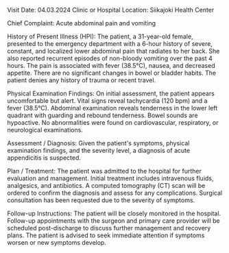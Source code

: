  Visit Date: 04.03.2024
Clinic or Hospital Location: Siikajoki Health Center

Chief Complaint: Acute abdominal pain and vomiting

History of Present Illness (HPI): The patient, a 31-year-old female, presented to the emergency department with a 6-hour history of severe, constant, and localized lower abdominal pain that radiates to her back. She also reported recurrent episodes of non-bloody vomiting over the past 4 hours. The pain is associated with fever (38.5°C), nausea, and decreased appetite. There are no significant changes in bowel or bladder habits. The patient denies any history of trauma or recent travel.

Physical Examination Findings: On initial assessment, the patient appears uncomfortable but alert. Vital signs reveal tachycardia (120 bpm) and a fever (38.5°C). Abdominal examination reveals tenderness in the lower left quadrant with guarding and rebound tenderness. Bowel sounds are hypoactive. No abnormalities were found on cardiovascular, respiratory, or neurological examinations.

Assessment / Diagnosis: Given the patient's symptoms, physical examination findings, and the severity level, a diagnosis of acute appendicitis is suspected.

Plan / Treatment: The patient was admitted to the hospital for further evaluation and management. Initial treatment includes intravenous fluids, analgesics, and antibiotics. A computed tomography (CT) scan will be ordered to confirm the diagnosis and assess for any complications. Surgical consultation has been requested due to the severity of symptoms.

Follow-up Instructions: The patient will be closely monitored in the hospital. Follow-up appointments with the surgeon and primary care provider will be scheduled post-discharge to discuss further management and recovery plans. The patient is advised to seek immediate attention if symptoms worsen or new symptoms develop.